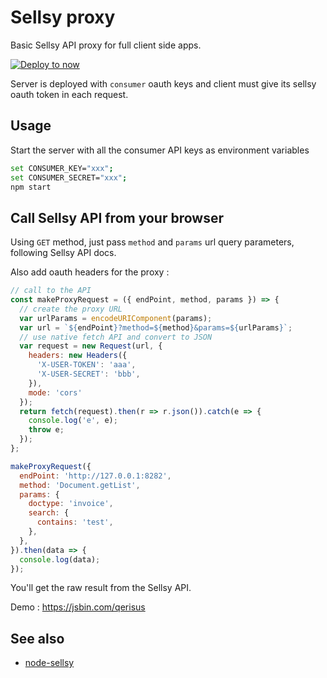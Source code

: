 # Sellsy proxy

Basic Sellsy API proxy for full client side apps.

[![Deploy to now](https://deploy.now.sh/static/button.svg)](https://deploy.now.sh/?repo=https://github.com/revolunet/sellsy-proxy&env=CONSUMER_KEY&env=CONSUMER_SECRET)

Server is deployed with `consumer` oauth keys and client must give its sellsy oauth token in each request.

## Usage

Start the server with all the consumer API keys as environment variables

```sh
set CONSUMER_KEY="xxx";
set CONSUMER_SECRET="xxx";
npm start
```

## Call Sellsy API from your browser

Using `GET` method, just pass `method` and `params` url query parameters, following Sellsy API docs.

Also add oauth headers for the proxy :

```js
// call to the API
const makeProxyRequest = ({ endPoint, method, params }) => {
  // create the proxy URL
  var urlParams = encodeURIComponent(params);
  var url = `${endPoint}?method=${method}&params=${urlParams}`;
  // use native fetch API and convert to JSON
  var request = new Request(url, {
    headers: new Headers({
      'X-USER-TOKEN': 'aaa',
      'X-USER-SECRET': 'bbb',
    }),
    mode: 'cors'
  });
  return fetch(request).then(r => r.json()).catch(e => {
    console.log('e', e);
    throw e;
  });
};

makeProxyRequest({
  endPoint: 'http://127.0.0.1:8282',
  method: 'Document.getList',
  params: {
    doctype: 'invoice',
    search: {
      contains: 'test',
    },
  },
}).then(data => {
  console.log(data);
});
```

You'll get the raw result from the Sellsy API.

Demo : https://jsbin.com/qerisus


## See also

 - [node-sellsy](http://github.com/revolunet/node-sellsy)